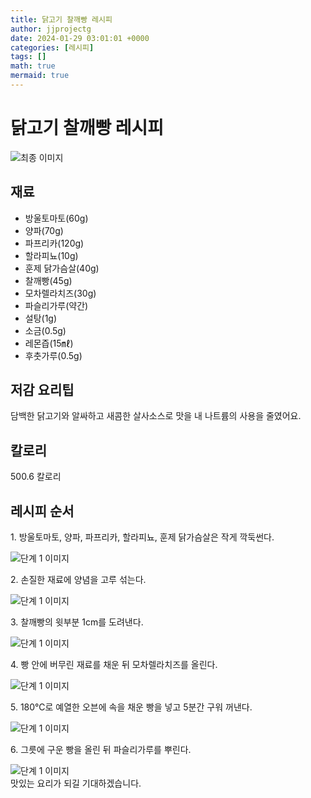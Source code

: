 ```yaml
---
title: 닭고기 찰깨빵 레시피
author: jjprojectg
date: 2024-01-29 03:01:01 +0000
categories: [레시피]
tags: []
math: true
mermaid: true
---
```

<meta name="og:type" content="website"/>
<meta charset="UTF-8"/>
<div class="header">
  <h1>닭고기 찰깨빵 레시피</h1>
</div>

<div class="container my-4">
  <div class="row">
    <div class="col-12 col-md-6">
      <div class="recipe-image">
        <img src="http://www.foodsafetykorea.go.kr/uploadimg/20210308/20210308050056_1615190456312.jpg" class="step-image" alt="최종 이미지"/>
      </div>
    </div>
    <div class="col-12 col-md-6">
      <div class="ingredients">
        <h2>재료</h2>
        <ul class="card">
          <li> 방울토마토(60g) </li>
          <li>  양파(70g) </li>
          <li>  파프리카(120g) </li>
          <li>  할라피뇨(10g) </li>
          <li>  훈제 닭가슴살(40g) </li>
          <li>  찰깨빵(45g) </li>
          <li>  모차렐라치즈(30g) </li>
          <li>  파슬리가루(약간) </li>
          <li>  설탕(1g) </li>
          <li>  소금(0.5g) </li>
          <li>  레몬즙(15㎖) </li>
          <li>  후춧가루(0.5g) </li>
</ul>
      </div>
    </div>
    <div class="col-12 col-md-6">
      <div class="ingredients">
        <h2>저감 요리팁</h2>
        <div class="card"> 
          <p>
            담백한 닭고기와 알싸하고 새콤한 살사소스로 맛을 내 나트륨의 사용을 줄였어요.
          </p>
        </div>
      </div>
      <div class="ingredients">
        <h2>칼로리</h2>
        <div class="card"> 
          <p>
            500.6 칼로리
          </p>
        </div>
      </div>
    </div>
  </div>

  <h2 class="my-4">레시피 순서</h2>
  <div class="card recipe-card">
    <div class="card-body recipe-step">
      <p class="card-text step-description">1. 방울토마토, 양파, 파프리카, 할라피뇨, 훈제 닭가슴살은 작게 깍둑썬다.</p>
      <img src="http://www.foodsafetykorea.go.kr/uploadimg/20210308/20210308051305_1615191185710.jpg" alt="단계 1 이미지" class="step-image"/>
    </div>
  </div>
  <div class="card recipe-card">
    <div class="card-body recipe-step">
      <p class="card-text step-description">2. 손질한 재료에 양념을 고루 섞는다.</p>
      <img src="http://www.foodsafetykorea.go.kr/uploadimg/20210308/20210308051326_1615191206193.jpg" alt="단계 1 이미지" class="step-image"/>
    </div>
  </div>
  <div class="card recipe-card">
    <div class="card-body recipe-step">
      <p class="card-text step-description">3. 찰깨빵의 윗부분 1cm를 도려낸다.</p>
      <img src="http://www.foodsafetykorea.go.kr/uploadimg/20210308/20210308051339_1615191219134.jpg" alt="단계 1 이미지" class="step-image"/>
    </div>
  </div>
  <div class="card recipe-card">
    <div class="card-body recipe-step">
      <p class="card-text step-description">4. 빵 안에 버무린 재료를 채운 뒤 모차렐라치즈를 올린다.</p>
      <img src="http://www.foodsafetykorea.go.kr/uploadimg/20210308/20210308051355_1615191235281.jpg" alt="단계 1 이미지" class="step-image"/>
    </div>
  </div>
  <div class="card recipe-card">
    <div class="card-body recipe-step">
      <p class="card-text step-description">5. 180℃로 예열한 오븐에 속을 채운 빵을 넣고 5분간 구워 꺼낸다.</p>
      <img src="http://www.foodsafetykorea.go.kr/uploadimg/20210308/20210308051408_1615191248084.jpg" alt="단계 1 이미지" class="step-image"/>
    </div>
  </div>
  <div class="card recipe-card">
    <div class="card-body recipe-step">
      <p class="card-text step-description">6. 그릇에 구운 빵을 올린 뒤 파슬리가루를 뿌린다.</p>
      <img src="http://www.foodsafetykorea.go.kr/uploadimg/20210308/20210308051423_1615191263725.jpg" alt="단계 1 이미지" class="step-image"/>
    </div>
  </div>

</div>
맛있는 요리가 되길 기대하겠습니다.
